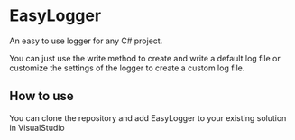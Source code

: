 # EasyLogger
An easy to use logger for any C# project.

You can just use the write method to create and write a default log file
or customize the settings of the logger to create a custom log file.
 
## How to use

You can clone the repository and add EasyLogger to your existing solution in VisualStudio